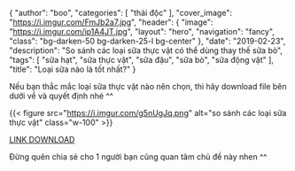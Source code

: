 {
   "author": "boo",
   "categories": [
      "thải độc"
   ],
   "cover_image": "https://i.imgur.com/FmJb2a7.jpg",
  "header": {
    "image": "https://i.imgur.com/ip1A4JT.jpg",
    "layout": "hero",
    "navigation": "fancy",
    "class": "bg-darken-50 bg-darken-25-l bg-center"
  },
   "date": "2019-02-23",
   "description": "So sánh các loại sữa thực vật có thể dùng thay thế sữa bò",
   "tags": [
            "sữa hạt", "sữa thực vật", "sữa đậu", "sữa bò", "sữa động vật"
   ],
"title": "Loại sữa nào là tốt nhất?"
}

Nếu bạn thắc mắc loại sữa thực vật nào nên chọn, thì hãy download file bên dưới về và quyết định nhé ^^



{{< figure src="https://i.imgur.com/g5nUgJq.png" alt="so sánh các loại sữa thực vật" class="w-100" >}}

[LINK DOWNLOAD](https://drive.google.com/open?id=1fy_u0LqFrZAnLMgRHFQJ5Iq2wjgsnV7A)

Đừng quên chia sẻ cho 1 người bạn cũng quan tâm chủ đề này nhen ^^
